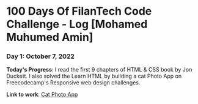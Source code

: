 # 100 Days Of FilanTech Code Challenge - Log [Mohamed Muhumed Amin]

### Day 1: October 7, 2022

**Today's Progress**: I read the first 9 chapters of HTML & CSS book by Jon Duckett. I also solved the Learn HTML by building a cat Photo App on Freecodecamp's Responsive web design challenges.

**Link to work**: [Cat Photo App](https://github.com/munawaramin/100DaysOfFilanTechCode/tree/main/HTML_CSS2)